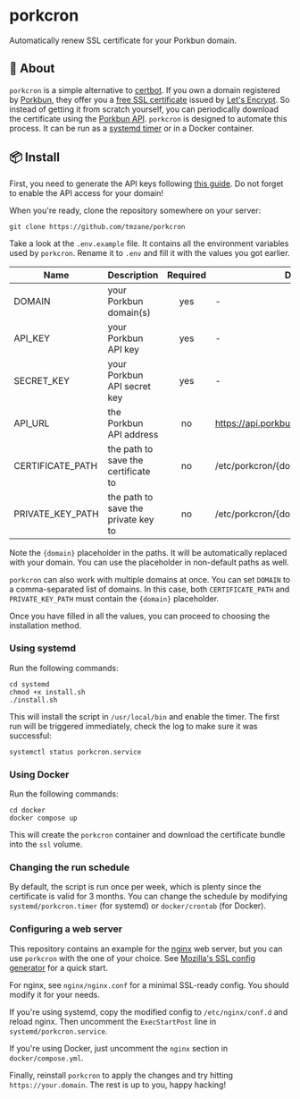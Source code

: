 # porkcron

Automatically renew SSL certificate for your Porkbun domain.

## 📌 About

`porkcron` is a simple alternative to [certbot][1].
If you own a domain registered by [Porkbun][2], they offer you a [free SSL certificate][3] issued by [Let's Encrypt][4].
So instead of getting it from scratch yourself, you can periodically download the certificate using the [Porkbun API][5].
`porkcron` is designed to automate this process.
It can be run as a [systemd timer][6] or in a Docker container.

## 📦 Install

First, you need to generate the API keys following [this guide][7].
Do not forget to enable the API access for your domain!

When you're ready, clone the repository somewhere on your server:

```shell
git clone https://github.com/tmzane/porkcron
```

Take a look at the `.env.example` file.
It contains all the environment variables used by `porkcron`.
Rename it to `.env` and fill it with the values you got earlier.

| Name             | Description                         | Required | Default                                |
|------------------|-------------------------------------|:--------:|----------------------------------------|
| DOMAIN           | your Porkbun domain(s)              | yes      | -                                      |
| API_KEY          | your Porkbun API key                | yes      | -                                      |
| SECRET_KEY       | your Porkbun API secret key         | yes      | -                                      |
| API_URL          | the Porkbun API address             | no       | https://api.porkbun.com/api/json/v3    |
| CERTIFICATE_PATH | the path to save the certificate to | no       | /etc/porkcron/{domain}/certificate.pem |
| PRIVATE_KEY_PATH | the path to save the private key to | no       | /etc/porkcron/{domain}/private_key.pem |

Note the `{domain}` placeholder in the paths.
It will be automatically replaced with your domain.
You can use the placeholder in non-default paths as well.

`porkcron` can also work with multiple domains at once.
You can set `DOMAIN` to a comma-separated list of domains.
In this case, both `CERTIFICATE_PATH` and `PRIVATE_KEY_PATH` must contain the `{domain}` placeholder.

Once you have filled in all the values, you can proceed to choosing the installation method.

### Using systemd

Run the following commands:

```shell
cd systemd
chmod +x install.sh
./install.sh
```

This will install the script in `/usr/local/bin` and enable the timer.
The first run will be triggered immediately, check the log to make sure it was successful:

```shell
systemctl status porkcron.service
```

### Using Docker

Run the following commands:

```shell
cd docker
docker compose up
```

This will create the `porkcron` container and download the certificate bundle into the `ssl` volume.

### Changing the run schedule

By default, the script is run once per week,
which is plenty since the certificate is valid for 3 months.
You can change the schedule by modifying `systemd/porkcron.timer` (for systemd) or `docker/crontab` (for Docker).

### Configuring a web server

This repository contains an example for the [nginx][8] web server,
but you can use `porkcron` with the one of your choice.
See [Mozilla's SSL config generator][9] for a quick start.

For nginx, see `nginx/nginx.conf` for a minimal SSL-ready config.
You should modify it for your needs.

If you're using systemd, copy the modified config to `/etc/nginx/conf.d` and reload nginx.
Then uncomment the `ExecStartPost` line in `systemd/porkcron.service`.

If you're using Docker, just uncomment the `nginx` section in `docker/compose.yml`.

Finally, reinstall `porkcron` to apply the changes and try hitting `https://your.domain`.
The rest is up to you, happy hacking!

[1]: https://certbot.eff.org
[2]: https://porkbun.com
[3]: https://kb.porkbun.com/article/71-how-your-free-ssl-certificate-works
[4]: https://letsencrypt.org
[5]: https://porkbun.com/api/json/v3/documentation
[6]: https://wiki.archlinux.org/title/systemd/Timers
[7]: https://kb.porkbun.com/article/190-getting-started-with-the-porkbun-dns-api
[8]: https://nginx.org
[9]: https://ssl-config.mozilla.org
